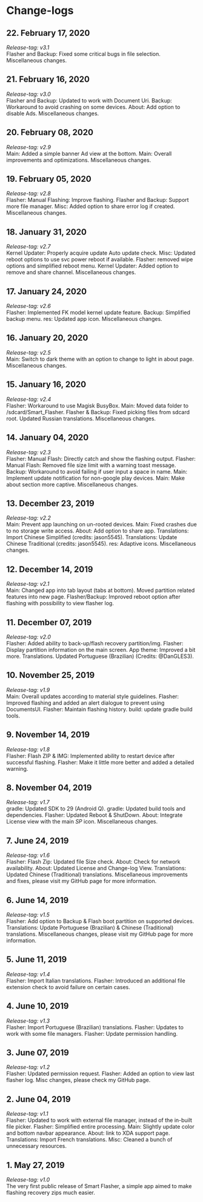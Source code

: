 # Change-logs

## 22. February 17, 2020
*Release-tag: v3.1*<br>
Flasher and Backup: Fixed some critical bugs in file selection. Miscellaneous changes.

## 21. February 16, 2020
*Release-tag: v3.0*<br>
Flasher and Backup: Updated to work with Document Uri. Backup: Workaround to avoid crashing on some devices. About: Add option to disable Ads. Miscellaneous changes.

## 20. February 08, 2020
*Release-tag: v2.9*<br>
Main: Added a simple banner Ad view at the bottom. Main: Overall improvements and optimizations. Miscellaneous changes.

## 19. February 05, 2020
*Release-tag: v2.8*<br>
Flasher: Manual Flashing: Improve flashing. Flasher and Backup: Support more file manager. Misc: Added option to share error log if created. Miscellaneous changes.

## 18. January 31, 2020
*Release-tag: v2.7*<br>
Kernel Updater: Properly acquire update Auto update check. Misc: Updated reboot options to use svc power reboot if available. Flasher: removed wipe options and simplified reboot menu. Kernel Updater: Added option to remove and share channel. Miscellaneous changes.

## 17. January 24, 2020
*Release-tag: v2.6*<br>
Flasher: Implemented FK model kernel update feature. Backup: Simplified backup menu. res: Updated app icon. Miscellaneous changes.

## 16. January 20, 2020
*Release-tag: v2.5*<br>
Main: Switch to dark theme with an option to change to light in about page. Miscellaneous changes.

## 15. January 16, 2020
*Release-tag: v2.4*<br>
Flasher: Workaround to use Magisk BusyBox. Main: Moved data folder to /sdcard/Smart_Flasher. Flasher & Backup: Fixed picking files from sdcard root. Updated Russian translations. Miscellaneous changes.

## 14. January 04, 2020
*Release-tag: v2.3*<br>
Flasher: Manual Flash: Directly catch and show the flashing output. Flasher: Manual Flash: Removed file size limit with a warning toast message. Backup: Workaround to avoid failing if user input a space in name. Main: Implement update notification for non-google play devices. Main: Make about section more captive. Miscellaneous changes.

## 13. December 23, 2019
*Release-tag: v2.2*<br>
Main: Prevent app launching on un-rooted devices. Main: Fixed crashes due to no storage write access. About: Add option to share app. Translations: Import Chinese Simplified (credits: jason5545). Translations: Update Chinese Traditional (credits: jason5545). res: Adaptive icons. Miscellaneous changes. 

## 12. December 14, 2019
*Release-tag: v2.1*<br>
Main: Changed app into tab layout (tabs at bottom). Moved partition related features into new page. Flasher/Backup: Improved reboot option after flashing with possibility to view flasher log.

## 11. December 07, 2019
*Release-tag: v2.0*<br>
Flasher: Added ability to back-up/flash recovery partition/img. Flasher: Display partition information on the main screen. App theme: Improved a bit more. Translations. Updated Portuguese (Brazilian) (Credits: @DanGLES3).

## 10. November 25, 2019
*Release-tag: v1.9*<br>
Main: Overall updates according to material style guidelines. Flasher: Improved flashing and added an alert dialogue to prevent using DocumentsUI. Flasher: Maintain flashing history. build: update gradle build tools.

## 9. November 14, 2019
*Release-tag: v1.8*<br>
Flasher: Flash ZIP & IMG: Implemented ability to restart device after successful flashing. Flasher: Make it little more better and added a detailed warning.

## 8. November 04, 2019
*Release-tag: v1.7*<br>
gradle: Updated SDK to 29 (Android Q). gradle: Updated build tools and dependencies. Flasher: Updated Reboot & ShutDown. About: Integrate License view with the main *SP* icon. Miscellaneous changes.

## 7. June 24, 2019
*Release-tag: v1.6*<br>
Flasher: Flash Zip: Updated file Size check. About: Check for network availability. About: Updated License and Change-log View. Translations: Updated Chinese (Traditional) translations. Miscellaneous improvements and fixes, please visit my GitHub page for more information.

## 6. June 14, 2019
*Release-tag: v1.5*<br>
Flasher: Add option to Backup & Flash boot partition on supported devices. Translations: Update Portuguese (Brazilian) & Chinese (Traditional) translations. Miscellaneous changes, please visit my GitHub page for more information.

## 5. June 11, 2019
*Release-tag: v1.4*<br>
Flasher: Import Italian translations. Flasher: Introduced an additional file extension check to avoid failure on certain cases.

## 4. June 10, 2019
*Release-tag: v1.3*<br>
Flasher: Import Portuguese (Brazilian) translations. Flasher: Updates to work with some file managers. Flasher: Update permission handling.

## 3. June 07, 2019
*Release-tag: v1.2*<br>
Flasher: Updated permission request. Flasher: Added an option to view last flasher log. Misc changes, please check my GitHub page.

## 2. June 04, 2019
*Release-tag: v1.1*<br>
Flasher: Updated to work with external file manager, instead of the in-built file picker. Flasher: Simplified entire processing. Main: Slightly update color and bottom navbar appearance. About: link to XDA support page. Translations: Import French translations. Misc: Cleaned a bunch of unnecessary resources.

## 1. May 27, 2019
*Release-tag: v1.0*<br>
The very first public release of Smart Flasher, a simple app aimed to make flashing recovery zips much easier.
